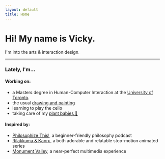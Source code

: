 ```yaml
---
layout: default
title: Home
---
```

# Hi! My name is Vicky.

I'm into the arts & interaction design.

***

### Lately, I'm...

#### Working on:

* a Masters degree in Human-Computer Interaction at the [University of Toronto](http://www.dgp.toronto.edu).
* the usual [drawing and painting](https://bickybilly.github.io/art/)
* learning to play the cello
* taking care of my [plant babies 🌱](https://www.youtube.com/watch?v=l0vrsO3_HpU)

#### Inspired by:

* [Philosophize This!](https://philosophizethis.org), a beginner-friendly philosophy podcast
* [Rilakkuma & Kaoru](https://www.netflix.com/ca/title/80196883), a both adorable and relatable stop-motion animated series
* [Monument Valley](https://www.monumentvalleygame.com/mv2), a near-perfect multimedia experience
